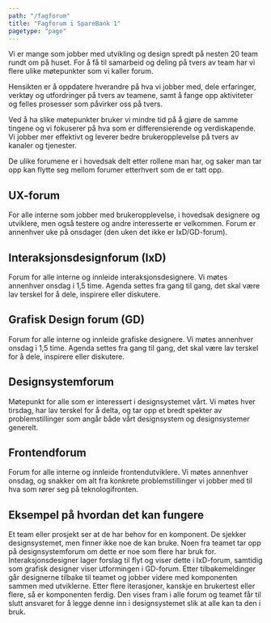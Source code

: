 ```yaml
---
path: "/fagforum"
title: "Fagforum i SpareBank 1"
pagetype: "page"
---
```

Vi er mange som jobber med utvikling og design spredt på nesten 20 team rundt om på huset. For å få til samarbeid og deling på tvers av team har vi flere ulike møtepunkter som vi kaller forum.

Hensikten er å oppdatere hverandre på hva vi jobber med, dele erfaringer, verktøy og utfordringer på tvers av teamene, samt å fange opp aktiviteter og felles prosesser som påvirker oss på tvers. 

Ved å ha slike møtepunkter bruker vi mindre tid på å gjøre de samme tingene og vi fokuserer på hva som er differensierende og verdiskapende. Vi jobber mer effektivt og leverer bedre brukeropplevelse på tvers av kanaler og tjenester. 

De ulike forumene er i hovedsak delt etter rollene man har, og saker man tar opp kan flytte seg mellom forumer etterhvert som de er tatt opp. 

## UX-forum
For alle interne som jobber med brukeropplevelse, i hovedsak designere og utviklere, men også testere og andre interesserte er velkommen. 
Forum er annenhver uke på onsdager (den uken det ikke er IxD/GD-forum). 

## Interaksjonsdesignforum (IxD)
Forum for alle interne og innleide interaksjonsdesignere. Vi møtes annenhver onsdag i 1,5 time. Agenda settes fra gang til gang, det skal være lav terskel for å dele, inspirere eller diskutere. 

## Grafisk Design forum (GD)
Forum for alle interne og innleide grafiske designere. Vi møtes annenhver onsdag i 1,5 time. Agenda settes fra gang til gang, det skal være lav terskel for å dele, inspirere eller diskutere. 

## Designsystemforum
Møtepunkt for alle som er interessert i designsystemet vårt. Vi møtes hver tirsdag, har lav terskel for å delta, og tar opp et bredt spekter av problemstillinger som angår både vårt designsystem og designsystemer generelt.

## Frontendforum 
Forum for alle interne og innleide frontendutviklere. Vi møtes annenhver onsdag, og snakker om alt fra konkrete problemstillinger vi jobber med til hva som rører seg på teknologifronten.

## Eksempel på hvordan det kan fungere
Et team eller prosjekt ser at de har behov for en komponent. De sjekker designsystemet, men finner ikke noe de kan bruke. Noen fra teamet tar opp på designsystemforum om dette er noe som flere har bruk for. Interaksjonsdesigner lager forslag til flyt og viser dette i IxD-forum, samtidig som grafisk designer viser utformingen i GD-forum. Etter tilbakemeldinger går designerne tilbake til teamet og jobber videre med komponenten sammen med utviklerne. Etter flere iterasjoner, kanskje en brukertest eller flere, så er komponenten ferdig. Den vises fram i alle forum og teamet får til slutt ansvaret for å legge denne inn i designsystemet slik at alle kan ta den i bruk. 

